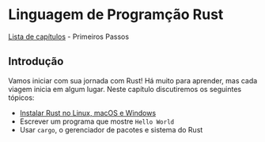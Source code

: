 # Linguagem de Programção Rust

[Lista de capítulos](/chapters.md) - Primeiros Passos

## Introdução

Vamos iniciar com sua jornada com Rust! Há muito para aprender, mas cada viagem inicia em algum lugar. Neste capítulo discutiremos os seguintes tópicos:

- [Instalar Rust no Linux, macOS e Windows](/1-getting-started/installation.md)
- Escrever um programa que mostre `Hello World`
- Usar `cargo`, o gerenciador de pacotes e sistema do Rust

